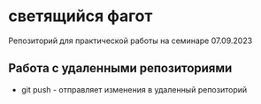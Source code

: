 ﻿# светящийся фагот
Репозиторий для практической работы на семинаре 07.09.2023
## Работа с удаленными репозиториями
* git push - отправляет изменения в удаленный репозиторий